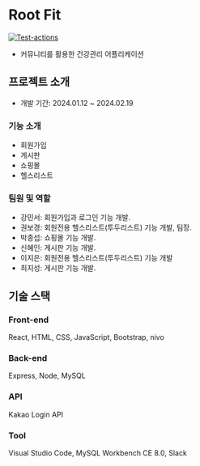 # Root Fit
[![Test-actions](https://github.com/rootfit/rootfitreact/actions/workflows/test-actions.yml/badge.svg)](https://github.com/rootfit/rootfitreact/actions/workflows/test-actions.yml)

- 커뮤니티를 활용한 건강관리 어플리케이션

## 프로젝트 소개

- 개발 기간: 2024.01.12 ~ 2024.02.19

<!-- ### 홈페이지 사진 -->

<!-- ### 시연 영상 -->

### 기능 소개

- 회원가입
- 게시판
- 쇼핑몰
- 헬스리스트

### 팀원 및 역할

- 강민서: 회원가입과 로그인 기능 개발.
- 권보경: 회원전용 헬스리스트(투두리스트) 기능 개발, 팀장.
- 박종섭: 쇼핑몰 기능 개발.
- 신혜인: 게시판 기능 개발.
- 이지은: 회원전용 헬스리스트(투두리스트) 기능 개발
- 최지성: 게시판 기능 개발.

## 기술 스택

### Front-end

React, HTML, CSS, JavaScript, Bootstrap, nivo

### Back-end

Express, Node, MySQL

### API

Kakao Login API

### Tool

Visual Studio Code, MySQL Workbench CE 8.0, Slack
